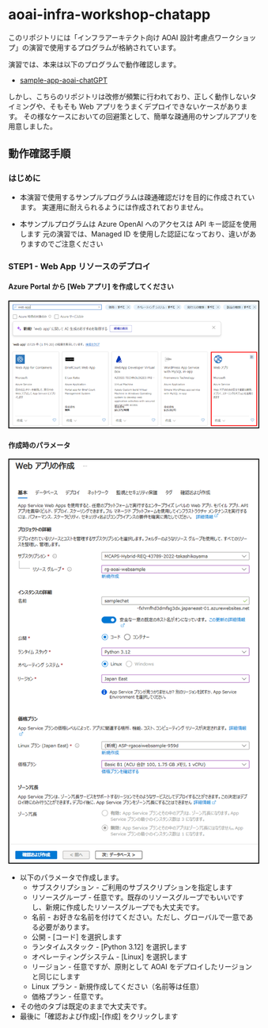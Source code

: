 # aoai-infra-workshop-chatapp
このリポジトリには「インフラアーキテクト向け AOAI 設計考慮点ワークショップ」の演習で使用するプログラムが格納されています。

演習では、本来は以下のプログラムで動作確認します。
 - [sample-app-aoai-chatGPT](https://github.com/microsoft/sample-app-aoai-chatGPT)

しかし、こちらのリポジトリは改修が頻繁に行われており、正しく動作しないタイミングや、そもそも Web アプリをうまくデプロイできないケースがあります。
その様なケースにおいての回避策として、簡単な疎通用のサンプルアプリを用意しました。


## 動作確認手順

### はじめに

- 本演習で使用するサンプルプログラムは疎通確認だけを目的に作成されています。
実運用に耐えられるようには作成されておりません。

- 本サンプルプログラムは Azure OpenAI へのアクセスは API キー認証を使用します
元の演習では、Managed ID を使用した認証になっており、違いがありますのでご注意ください

### STEP1 - Web App リソースのデプロイ

#### Azure Portal から [Web アプリ] を作成してください
<img src="figs/add-webapp.png" style="border: 2px solid;" alt="alt" width="800px" />

#### 作成時のパラメータ
<img src="figs/create-webapp.png" style="border: 2px solid;" alt="alt" width="600px" />

- 以下のパラメータで作成します。
  - サブスクリプション - ご利用のサブスクリプションを指定します
  - リソースグループ - 任意です。既存のリソースグループでもいいですし、新規に作成したリソースグループでも大丈夫です。
  - 名前 - お好きな名前を付けてください。ただし、グローバルで一意である必要があります。
  - 公開 - [コード] を選択します
  - ランタイムスタック - [Python 3.12] を選択します
  - オペレーティングシステム - [Linux] を選択します
  - リージョン - 任意ですが、原則として AOAI をデプロイしたリージョンと同じにします
  - Linux プラン - 新規作成してください（名前等は任意）
  - 価格プラン - 任意です。
- その他のタブは既定のままで大丈夫です。
- 最後に「確認および作成]-[作成] をクリックします

